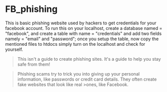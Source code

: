 # FB_phishing
This is basic phishing website used by hackers to get credentials for your facebook account.
To run this on your localhost, create a database named = "facebook",
and create a table with name = "credentials" and add two fields namely = "email" and "password";
once you setup the table, now copy the mentioned files to htdocs
simply turn on the localhost and check for yourself.
>This isn't a guide to create phishing sites. It's a guide to help you stay safe from them!

>Phishing scams try to trick you into giving up your personal information, like passwords or credit card details. They often create fake websites that look like real >ones, like Facebook.
>
